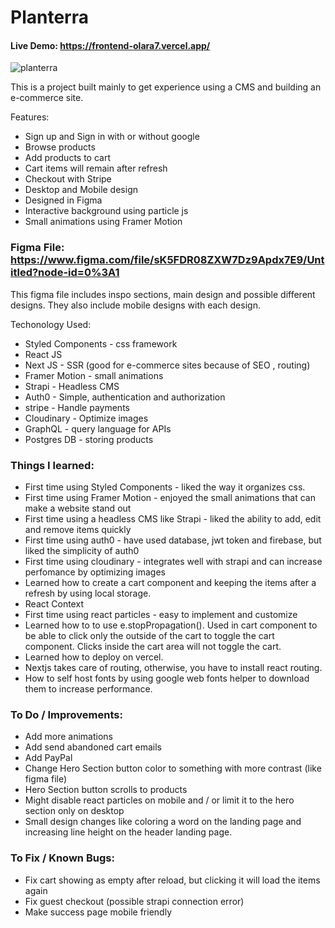 # Planterra
#### Live Demo: https://frontend-olara7.vercel.app/

![planterra](https://user-images.githubusercontent.com/54912970/184286507-d90eae3b-ea77-40aa-8304-1a7b9da3bfde.PNG)

This is a project built mainly to get experience using a CMS and building an e-commerce site.

Features:
- Sign up and Sign in with or without google
- Browse products
- Add products to cart
- Cart items will remain after refresh
- Checkout with Stripe
- Desktop and Mobile design
- Designed in Figma
- Interactive background using particle js
- Small animations using Framer Motion

### Figma File: https://www.figma.com/file/sK5FDR08ZXW7Dz9Apdx7E9/Untitled?node-id=0%3A1

This figma file includes inspo sections, main design and possible different designs. 
They also include mobile designs with each design.

Techonology Used:
- Styled Components - css framework
- React JS
- Next JS - SSR (good for e-commerce sites because of SEO , routing)
- Framer Motion - small animations
- Strapi - Headless CMS
- Auth0 - Simple, authentication and authorization
- stripe - Handle payments
- Cloudinary - Optimize images
- GraphQL - query language for APIs
- Postgres DB - storing products

### Things I learned:
- First time using Styled Components - liked the way it organizes css.
- First time using Framer Motion - enjoyed the small animations that can make a website stand out
- First time using a headless CMS like Strapi - liked the ability to add, edit and remove items quickly
- First time using auth0 - have used database, jwt token and firebase, but liked the simplicity of auth0
- First time using cloudinary - integrates well with strapi and can increase perfomance by optimizing images
- Learned how to create a cart component and keeping the items after a refresh by using local storage.
- React Context
- First time using react particles - easy to implement and customize
- Learned how to to use e.stopPropagation(). Used in cart component to be able to click only the outside of the cart to toggle the cart component. Clicks inside the cart area will not toggle the cart.
- Learned how to deploy on vercel.
- Nextjs takes care of routing, otherwise, you have to install react routing.
- How to self host fonts by using google web fonts helper to download them to increase performance.

### To Do / Improvements:
- Add more animations
- Add send abandoned cart emails
- Add PayPal
- Change Hero Section button color to something with more contrast (like figma file)
- Hero Section button scrolls to products
- Might disable react particles on mobile and / or limit it to the hero section only on desktop
- Small design changes like coloring a word on the landing page and increasing line height on the header landing page.

### To Fix / Known Bugs:
- Fix cart showing as empty after reload, but clicking it will load the items again
- Fix guest checkout (possible strapi connection error)
- Make success page mobile friendly
